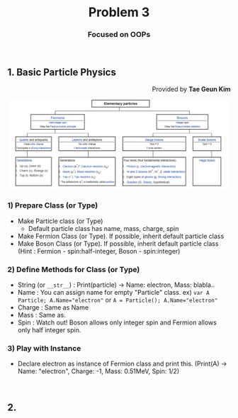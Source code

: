 <h1 style="text-align:center">Problem 3</h1>
<h3 style="text-align:center">Focused on OOPs</h3>
<br>

## 1. Basic Particle Physics
<p style="text-align:right">Provided by <b>Tae Geun Kim</b>

<img src="Fig/SM.PNG"></img>

### 1) Prepare Class (or Type)
* Make Particle class (or Type)
    * Default particle class has name, mass, charge, spin
* Make Fermion Class (or Type). If possible, inherit default particle class
* Make Boson Class (or Type). If possible, inherit default particle class
(Hint : Fermion - spin:half-integer, Boson - spin:integer)

### 2) Define Methods for Class (or Type)
* String (or ```__str__```) : Print(particle) -> Name: electron, Mass: blabla..
* Name : You can assign name for empty "Particle" class.
ex) ```var A Particle; A.Name="electron"``` or ```A = Particle(); A.Name="electron"```
* Charge : Same as Name
* Mass : Same as.
* Spin : Watch out! Boson allows only integer spin and Fermion allows only half integer spin.

### 3) Play with Instance
* Declare electron as instance of Fermion class and print this.
(Print(A) -> Name: "electron", Charge: -1, Mass: 0.51MeV, Spin: 1/2)
<br>

## 2.  